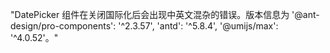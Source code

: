 "DatePicker 组件在关闭国际化后会出现中英文混杂的错误。版本信息为 '@ant-design/pro-components': '^2.3.57', 'antd': '^5.8.4', '@umijs/max': '^4.0.52'。"
